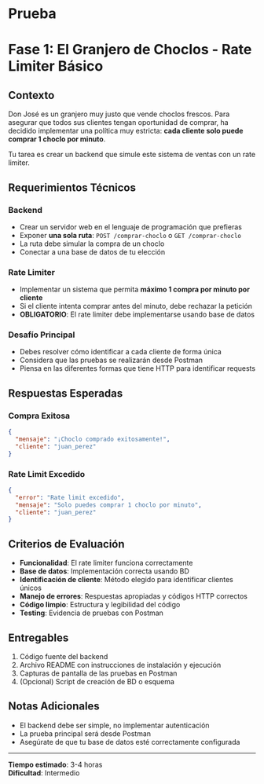# Prueba
# Fase 1: El Granjero de Choclos - Rate Limiter Básico

## Contexto
Don José es un granjero muy justo que vende choclos frescos. Para asegurar que todos sus clientes tengan oportunidad de comprar, ha decidido implementar una política muy estricta: **cada cliente solo puede comprar 1 choclo por minuto**.

Tu tarea es crear un backend que simule este sistema de ventas con un rate limiter.

## Requerimientos Técnicos

### Backend
- Crear un servidor web en el lenguaje de programación que prefieras
- Exponer **una sola ruta**: `POST /comprar-choclo` o `GET /comprar-choclo`
- La ruta debe simular la compra de un choclo
- Conectar a una base de datos de tu elección

### Rate Limiter
- Implementar un sistema que permita **máximo 1 compra por minuto por cliente**
- Si el cliente intenta comprar antes del minuto, debe rechazar la petición
- **OBLIGATORIO**: El rate limiter debe implementarse usando base de datos

### Desafío Principal
- Debes resolver cómo identificar a cada cliente de forma única
- Considera que las pruebas se realizarán desde Postman
- Piensa en las diferentes formas que tiene HTTP para identificar requests

## Respuestas Esperadas

### Compra Exitosa
```json
{
  "mensaje": "¡Choclo comprado exitosamente!",
  "cliente": "juan_perez"
}
```

### Rate Limit Excedido
```json
{
  "error": "Rate limit excedido",
  "mensaje": "Solo puedes comprar 1 choclo por minuto",
  "cliente": "juan_perez"
}
```

## Criterios de Evaluación
- **Funcionalidad**: El rate limiter funciona correctamente
- **Base de datos**: Implementación correcta usando BD
- **Identificación de cliente**: Método elegido para identificar clientes únicos
- **Manejo de errores**: Respuestas apropiadas y códigos HTTP correctos
- **Código limpio**: Estructura y legibilidad del código
- **Testing**: Evidencia de pruebas con Postman

## Entregables
1. Código fuente del backend
2. Archivo README con instrucciones de instalación y ejecución
3. Capturas de pantalla de las pruebas en Postman
4. (Opcional) Script de creación de BD o esquema

## Notas Adicionales
- El backend debe ser simple, no implementar autenticación
- La prueba principal será desde Postman
- Asegúrate de que tu base de datos esté correctamente configurada

---
**Tiempo estimado**: 3-4 horas  
**Dificultad**: Intermedio